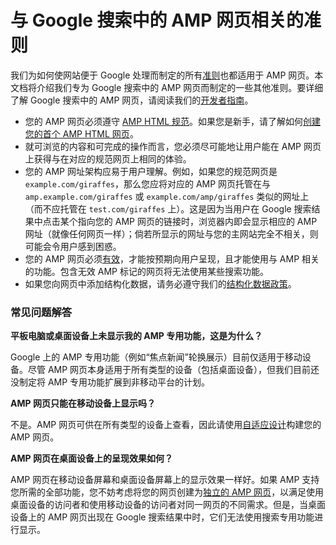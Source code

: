 # 与 Google 搜索中的 AMP 网页相关的准则

我们为如何使网站便于 Google 处理而制定的所有[准则](https://support.google.com/webmasters/answer/40349)也都适用于 AMP 网页。本文档将介绍我们专为 Google 搜索中的 AMP 网页而制定的一些其他准则。要详细了解 Google 搜索中的 AMP 网页，请阅读我们的[开发者指南](https://developers.google.com/search/docs/guides/about-amp)。

* 您的 AMP 网页必须遵守 [AMP HTML 规范](https://www.ampproject.org/docs/reference/spec.html)。如果您是新手，请了解如何[创建您的首个 AMP HTML 网页](https://www.ampproject.org/docs/get_started/create.html)。
* 就可浏览的内容和可完成的操作而言，您必须尽可能地让用户能在 AMP 网页上获得与在对应的规范网页上相同的体验。
* 您的 AMP 网址架构应易于用户理解。例如，如果您的规范网页是 `example.com/giraffes`，那么您应将对应的 AMP 网页托管在与 `amp.example.com/giraffes` 或 `example.com/amp/giraffes` 类似的网址上（而不应托管在 `test.com/giraffes` 上）。这是因为当用户在 Google 搜索结果中点击某个指向您的 AMP 网页的链接时，浏览器内即会显示相应的 AMP 网址（就像任何网页一样）；倘若所显示的网址与您的主网站完全不相关，则可能会令用户感到困惑。
* 您的 AMP 网页必须[有效](https://search.google.com/test/amp)，才能按预期向用户呈现，且才能使用与 AMP 相关的功能。包含无效 AMP 标记的网页将无法使用某些搜索功能。
* 如果您向网页中添加结构化数据，请务必遵守我们的[结构化数据政策](https://developers.google.com/structured-data/policies)。

### 常见问题解答

**平板电脑或桌面设备上未显示我的 AMP 专用功能，这是为什么？**

Google 上的 AMP 专用功能（例如“焦点新闻”轮换展示）目前仅适用于移动设备。尽管 AMP 网页本身适用于所有类型的设备（包括桌面设备），但我们目前还没制定将 AMP 专用功能扩展到非移动平台的计划。

**AMP 网页只能在移动设备上显示吗？**

不是。AMP 网页可供在所有类型的设备上查看，因此请使用[自适应设计](https://www.ampproject.org/docs/guides/author-develop/responsive_amp)构建您的 AMP 网页。

**AMP 网页在桌面设备上的呈现效果如何？**

AMP 网页在移动设备屏幕和桌面设备屏幕上的显示效果一样好。如果 AMP 支持您所需的全部功能，您不妨考虑将您的网页创建为[独立的 AMP 网页](https://www.ampproject.org/docs/guides/deploy/discovery#what-if-i-only-have-one-page)，以满足使用桌面设备的访问者和使用移动设备的访问者对同一网页的不同需求。但是，当桌面设备上的 AMP 网页出现在 Google 搜索结果中时，它们无法使用搜索专用功能进行显示。

